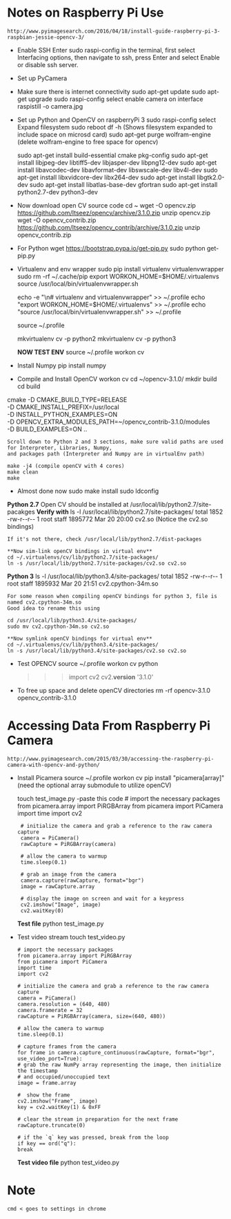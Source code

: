 # Notes on Raspberry Pi Use
    http://www.pyimagesearch.com/2016/04/18/install-guide-raspberry-pi-3-raspbian-jessie-opencv-3/
 * Enable SSH 
    Enter sudo raspi-config in the terminal, 
    first select Interfacing options, 
    then navigate to ssh, 
    press Enter and select Enable or disable ssh server.

 * Set up PyCamera
  * Make sure there is internet connectivity
    sudo apt-get update 
    sudo apt-get upgrade 
    sudo raspi-config 
        select enable camera on interface 
    raspistill -o camera.jpg
    
 * Set up Python and OpenCV on raspberryPi 3 
    sudo raspi-config 
        select Expand filesystem 
    sudo reboot 
    df -h (Shows filesystem expanded to include space on microsd card)
    sudo apt-get purge wolfram-engine (delete wolfram-engine to free space for opencv)
    
    sudo apt-get install build-essential cmake pkg-config
    sudo apt-get install libjpeg-dev libtiff5-dev libjasper-dev libpng12-dev
    sudo apt-get install libavcodec-dev libavformat-dev libswscale-dev libv4l-dev
    sudo apt-get install libxvidcore-dev libx264-dev
    sudo apt-get install libgtk2.0-dev
    sudo apt-get install libatlas-base-dev gfortran
    sudo apt-get install python2.7-dev python3-dev
    
  * Now download open CV source code 
    cd ~
    wget -O opencv.zip https://github.com/Itseez/opencv/archive/3.1.0.zip
    unzip opencv.zip
    wget -O opencv_contrib.zip https://github.com/Itseez/opencv_contrib/archive/3.1.0.zip
    unzip opencv_contrib.zip
    
  * For Python 
    wget https://bootstrap.pypa.io/get-pip.py
    sudo python get-pip.py

  * Virtualenv and env wrapper 
    sudo pip install virtualenv virtualenvwrapper
    sudo rm -rf ~/.cache/pip
    export WORKON_HOME=$HOME/.virtualenvs
    source /usr/local/bin/virtualenvwrapper.sh

    echo -e "\n# virtualenv and virtualenvwrapper" >> ~/.profile
    echo "export WORKON_HOME=$HOME/.virtualenvs" >> ~/.profile
    echo "source /usr/local/bin/virtualenvwrapper.sh" >> ~/.profile

    source ~/.profile

    mkvirtualenv cv -p python2
    mkvirtualenv cv -p python3

    **NOW TEST ENV** 
    source ~/.profile
    workon cv

  * Install Numpy 
    pip install numpy
    
  * Compile and Install OpenCV
    workon cv
    cd ~/opencv-3.1.0/
    mkdir build
    cd build

cmake -D CMAKE_BUILD_TYPE=RELEASE \
-D CMAKE_INSTALL_PREFIX=/usr/local \
-D INSTALL_PYTHON_EXAMPLES=ON \
-D OPENCV_EXTRA_MODULES_PATH=~/opencv_contrib-3.1.0/modules \
-D BUILD_EXAMPLES=ON ..

    Scroll down to Python 2 and 3 sections, make sure valid paths are used for Interpreter, Libraries, Numpy, 
    and packages path (Interpreter and Numpy are in virtualEnv path) 

    make -j4 (compile openCV with 4 cores)
    make clean 
    make 

  * Almost done now 
    sudo make install
    sudo ldconfig


  **Python 2.7**
    Open CV should be installed at /usr/local/lib/python2.7/site-pacakges
    **Verify with**
    ls -l /usr/local/lib/python2.7/site-packages/
    total 1852
    -rw-r--r-- 1 root staff 1895772 Mar 20 20:00 cv2.so  (Notice the cv2.so bindings) 

    If it's not there, check /usr/local/lib/python2.7/dist-packages

    **Now sim-link openCV bindings in virtual env**
    cd ~/.virtualenvs/cv/lib/python2.7/site-packages/
    ln -s /usr/local/lib/python2.7/site-packages/cv2.so cv2.so

  **Python 3**
    ls -l /usr/local/lib/python3.4/site-packages/
    total 1852
    -rw-r--r-- 1 root staff 1895932 Mar 20 21:51 cv2.cpython-34m.so

    For some reason when compiling openCV bindings for python 3, file is named cv2.cpython-34m.so
    Good idea to rename this using 

    cd /usr/local/lib/python3.4/site-packages/
    sudo mv cv2.cpython-34m.so cv2.so

    **Now symlink openCV bindings for virtual env**
    cd ~/.virtualenvs/cv/lib/python3.4/site-packages/
    ln -s /usr/local/lib/python3.4/site-packages/cv2.so cv2.so

 * Test OPENCV
    source ~/.profile 
    workon cv
    python
    >>> import cv2
    >>> cv2.__version__
    '3.1.0'
    >>>
    
 * To free up space and delete openCV directories 
    rm -rf opencv-3.1.0 opencv_contrib-3.1.0


# Accessing Data From Raspberry Pi Camera 
    http://www.pyimagesearch.com/2015/03/30/accessing-the-raspberry-pi-camera-with-opencv-and-python/

 * Install Picamera 
    source ~/.profile
    workon cv
    pip install "picamera[array]" (need the optional array submodule to utilize openCV) 

    touch test_image.py 
        -paste this code 
        # import the necessary packages
        from picamera.array import PiRGBArray
        from picamera import PiCamera
        import time
        import cv2

        # initialize the camera and grab a reference to the raw camera capture
        camera = PiCamera()
        rawCapture = PiRGBArray(camera)

        # allow the camera to warmup
        time.sleep(0.1)

        # grab an image from the camera
        camera.capture(rawCapture, format="bgr")
        image = rawCapture.array

        # display the image on screen and wait for a keypress
        cv2.imshow("Image", image)
        cv2.waitKey(0)

    **Test file**
    python test_image.py


  * Test video stream 
        touch test_video.py 

        # import the necessary packages
        from picamera.array import PiRGBArray
        from picamera import PiCamera
        import time
        import cv2

        # initialize the camera and grab a reference to the raw camera capture
        camera = PiCamera()
        camera.resolution = (640, 480)
        camera.framerate = 32
        rawCapture = PiRGBArray(camera, size=(640, 480))

        # allow the camera to warmup
        time.sleep(0.1)

        # capture frames from the camera
        for frame in camera.capture_continuous(rawCapture, format="bgr", use_video_port=True):
        # grab the raw NumPy array representing the image, then initialize the timestamp
        # and occupied/unoccupied text
        image = frame.array
    
        #  show the frame
        cv2.imshow("Frame", image)
        key = cv2.waitKey(1) & 0xFF

        # clear the stream in preparation for the next frame
        rawCapture.truncate(0)

        # if the `q` key was pressed, break from the loop
        if key == ord("q"):
        break

    **Test video file**
    python test_video.py 




# Note
    cmd < goes to settings in chrome 
